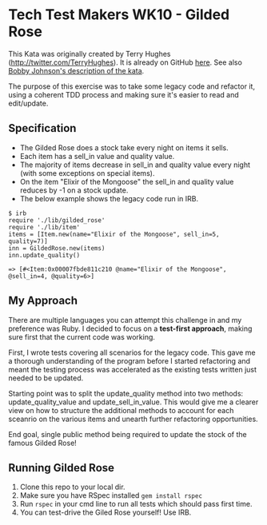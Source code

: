 # Tech Test Makers WK10 - Gilded Rose 

This Kata was originally created by Terry Hughes (http://twitter.com/TerryHughes). It is already on GitHub [here](https://github.com/NotMyself/GildedRose). See also [Bobby Johnson's description of the kata](http://iamnotmyself.com/2011/02/13/refactor-this-the-gilded-rose-kata/).

The purpose of this exercise was to take some legacy code and refactor it, using a coherent TDD process and making sure it's easier to read and edit/update. 

## Specification 
* The Gilded Rose does a stock take every night on items it sells.
* Each item has a sell_in value and quality value.
* The majority of items decrease in sell_in and quality value every night (with some exceptions on special items).
* On the item "Elixir of the Mongoose" the sell_in and quality value reduces by -1 on a stock update.
* The below example shows the legacy code run in IRB.

```
$ irb 
require './lib/gilded_rose'
require './lib/item'
items = [Item.new(name="Elixir of the Mongoose", sell_in=5, quality=7)]
inn = GildedRose.new(items)
inn.update_quality()

=> [#<Item:0x00007fbde811c210 @name="Elixir of the Mongoose", @sell_in=4, @quality=6>] 
```

## My Approach 

There are multiple languages you can attempt this challenge in and my preference was Ruby. I decided to focus on a **test-first approach**, making sure first that the current code was working. 

First, I wrote tests covering all scenarios for the legacy code. This gave me a thorough understanding of the program before I started refactoring and meant the testing process was accelerated as the existing tests written just needed to be updated.

Starting point was to split the update_quality method into two methods: update_quality_value and update_sell_in_value.
This would give me a clearer view on how to structure the additional methods to account for each sceanrio on the various items and unearth further refactoring opportunities. 

End goal, single public method being required to update the stock of the famous Gilded Rose!

## Running Gilded Rose 

1. Clone this repo to your local dir.
2. Make sure you have RSpec installed ```gem install rspec```
3. Run ```rspec``` in your cmd line to run all tests which should pass first time.
4. You can test-drive the Giled Rose yourself! Use IRB.

